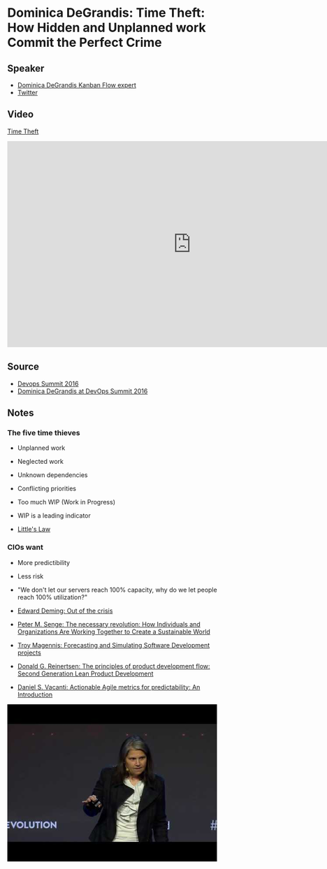 # Dominica DeGrandis: Time Theft: How Hidden and Unplanned work Commit the Perfect Crime

## Speaker

* [Dominica DeGrandis Kanban Flow expert](http://ddegrandis.com/)
* [Twitter](https://twitter.com/dominicad)

## Video

[Time Theft](https://www.youtube.com/watch?v=-TGJePmaaas)

<iframe width="840" height="472" src="https://www.youtube.com/embed/-TGJePmaaas"
frameborder="0"
allow="accelerometer; autoplay; encrypted-media; gyroscope; picture-in-picture"
allowfullscreen>
</iframe>


## Source

* [Devops Summit 2016](https://events.itrevolution.com/)
* [Dominica DeGrandis at DevOps Summit 2016](https://itrevolution.com/faculty/dominica-degrandis/)

## Notes

### The five time thieves

* Unplanned work
* Neglected work
* Unknown dependencies
* Conflicting priorities
* Too much WIP (Work in Progress)


* WIP is a leading indicator
* [Little's Law](https://en.wikipedia.org/wiki/Little%27s_law)

### CIOs want

* More predictibility
* Less risk

* "We don't let our servers reach 100% capacity, why do we let people reach 100% utilization?"

* [Edward Deming: Out of the crisis](https://www.amazon.com/Out-Crisis-Press-Edwards-Deming/dp/0262541157)
* [Peter M. Senge: The necessary revolution: How Individuals and Organizations Are Working Together to Create a Sustainable World](https://www.amazon.com/Necessary-Revolution-Individuals-Organizations-Sustainable/dp/0385519044)
* [Troy Magennis: Forecasting and Simulating Software Development projects](https://www.amazon.com/Forecasting-Simulating-Software-Development-Projects/dp/1466454830/)
* [Donald G. Reinertsen: The principles of product development flow: Second Generation Lean Product Development](https://www.amazon.com/Principles-Product-Development-Flow-Generation/dp/1935401009)
* [Daniel S. Vacanti: Actionable Agile metrics for predictability:  An Introduction](https://www.amazon.com/Actionable-Agile-Metrics-Predictability-Introduction/dp/098643633X/)


![](assets/img/l/time-theft.jpg)
